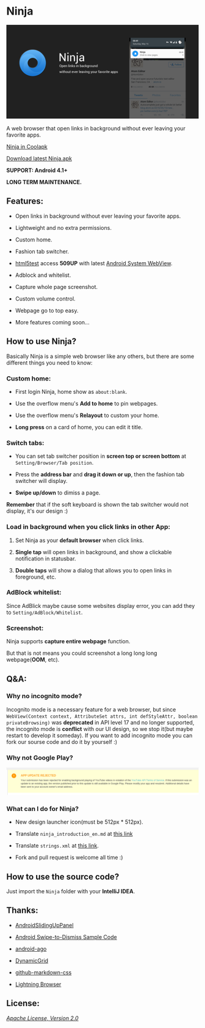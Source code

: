 Ninja
===

![background.png](/Art/screenshot/en/background.png "background.png")

A web browser that open links in background without ever leaving your favorite apps.

[Ninja in Coolapk](http://coolapk.com/apk/io.github.mthli.Ninja "Ninja in Cookapk")

[Download latest Ninja.apk](https://github.com/mthli/Ninja/releases/download/v1.2.0/Ninja.1.2.0.apk "Ninja.1.2.0.apk")

__SUPPORT: Android 4.1+__

__LONG TERM MAINTENANCE.__

## Features:

 - Open links in background without ever leaving your favorite apps.

 - Lightweight and no extra permissions.

 - Custom home.

 - Fashion tab switcher.

 - [html5test](html5test.com "html5test.com") access __509UP__ with latest [Android System WebView](https://play.google.com/store/apps/details?id=com.google.android.webview "Android System WebView").

 - Adblock and whitelist.

 - Capture whole page screenshot.

 - Custom volume control.

 - Webpage go to top easy.

 - More features coming soon...

## How to use Ninja?

Basically Ninja is a simple web browser like any others, but there are some different things you need to know:

### Custom home:

 - First login Ninja, home show as `about:blank`.

 - Use the overflow menu's __Add to home__ to pin webpages.

 - Use the overflow menu's __Relayout__ to custom your home.

 - __Long press__ on a card of home, you can edit it title.

### Switch tabs:

 - You can set tab switcher position in __screen top or screen bottom__ at `Setting/Browser/Tab position`.

 - Press the __address bar__ and __drag it down or up__, then the fashion tab switcher will display.

 - __Swipe up/down__ to dimiss a page.

__Remember__ that if the soft keyboard is shown the tab switcher would not display, it's our design :)

### Load in background when you click links in other App:

 1. Set Ninja as your __default browser__ when click links.

 2. __Single tap__ will open links in background, and show a clickable notification in statusbar.

 3. __Double taps__ will show a dialog that allows you to open links in foreground, etc.

### AdBlock whitelist:

Since AdBlick maybe cause some websites display error, you can add they to `Setting/AdBlock/Whitelist`.

### Screenshot:

Ninja supports __capture entire webpage__ function.

But that is not means you could screenshot a long long long webpage(__OOM__, etc).

## Q&A:

### Why no incognito mode?

Incognito mode is a necessary feature for a web browser, but since `WebView(Context context, AttributeSet attrs, int defStyleAttr, boolean privateBrowsing)` was __deprecated__ in API level 17 and no longer supported, the incognito mode is __conflict__ with our UI design, so we stop it(but maybe restart to develop it someday). If you want to add incognito mode you can fork our sourse code and do it by yourself :)

### Why not Google Play?

![reject.png](/Art/info/en/reject.png "reject.png")

### What can I do for Ninja?

 - New design launcher icon(must be 512px * 512px).

 - Translate `ninja_introduction_en.md` at [this link](https://github.com/mthli/Ninja/blob/master/Ninja/assets/ninja_introduction_en.md "ninja_introduction_en.md")

 - Translate `strings.xml` at [this link](https://github.com/mthli/Ninja/blob/master/Ninja/res/values/strings.xml "strings.xml").

 - Fork and pull request is welcome all time :)

## How to use the source code?

Just import the `Ninja` folder with your __IntelliJ IDEA__.

## Thanks:

 - [AndroidSlidingUpPanel](https://github.com/umano/AndroidSlidingUpPanel "AndroidSlidingUpPanel")

 - [Android Swipe-to-Dismiss Sample Code](https://github.com/romannurik/Android-SwipeToDismiss "Android Swipe-to-Dismiss Sample Code")

 - [android-ago](https://github.com/curioustechizen/android-ago "android-ago")

 - [DynamicGrid](https://github.com/askerov/DynamicGrid "DynamicGrid")

 - [github-markdown-css](https://github.com/sindresorhus/github-markdown-css "github-markdown-css")

 - [Lightning Browser](https://github.com/anthonycr/Lightning-Browser "Lightning-Browser")

## License:

_[Apache License, Version 2.0](https://github.com/mthli/Ninja/blob/master/LICENSE "Apache License, Version 2.0")_
